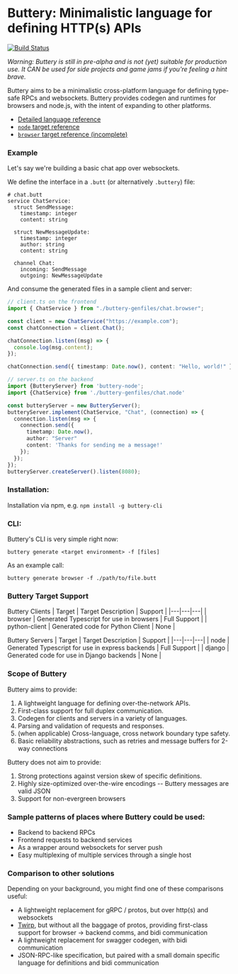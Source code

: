 # Buttery: Minimalistic language for defining HTTP(s) APIs

[![Build Status](https://travis-ci.com/evinism/buttery.svg?branch=master)](https://travis-ci.com/evinism/buttery)

_Warning: Buttery is still in pre-alpha and is not (yet) suitable for production use. It CAN be used for side projects and game jams if you're feeling a hint brave._

Buttery aims to be a minimalistic cross-platform language for defining type-safe RPCs and websockets. Buttery provides codegen and runtimes for browsers and node.js, with the intent of expanding to other platforms.

- [Detailed language reference](docs/language-reference.md)
- [`node` target reference](docs/buttery-node.md)
- [`browser` target reference (incomplete)](docs/buttery-browser.md)

### Example

Let's say we're building a basic chat app over websockets.

We define the interface in a `.butt` (or alternatively `.buttery`) file:

```
# chat.butt
service ChatService:
  struct SendMessage:
    timestamp: integer
    content: string

  struct NewMessageUpdate:
    timestamp: integer
    author: string
    content: string

  channel Chat:
    incoming: SendMessage
    outgoing: NewMessageUpdate
```

And consume the generated files in a sample client and server:

```ts
// client.ts on the frontend
import { ChatService } from "./buttery-genfiles/chat.browser";

const client = new ChatService("https://example.com");
const chatConnection = client.Chat();

chatConnection.listen((msg) => {
  console.log(msg.content);
});

chatConnection.send({ timestamp: Date.now(), content: "Hello, world!" });
```

```ts
// server.ts on the backend
import {ButteryServer} from 'buttery-node';
import {ChatService} from './buttery-genfiles/chat.node'

const butteryServer = new ButteryServer();
butteryServer.implement(ChatService, "Chat", (connection) => {
  connection.listen(msg => {
    connection.send({
      timetamp: Date.now(),
      author: "Server"
      content: 'Thanks for sending me a message!'
    });
  });
});
butteryServer.createServer().listen(8080);

```

### Installation:

Installation via npm, e.g. `npm install -g buttery-cli`

### CLI:

Buttery's CLI is very simple right now:

`buttery generate <target environment> -f [files]`

As an example call:

`buttery generate browser -f ./path/to/file.butt`

### Buttery Target Support

Buttery Clients
| Target | Target Description | Support |
|---|---|---|
| browser | Generated Typescript for use in browsers | Full Support |
| python-client | Generated code for Python Client | None |

Buttery Servers
| Target | Target Description | Support |
|---|---|---|
| node | Generated Typescript for use in express backends | Full Support |
| django | Generated code for use in Django backends | None |

### Scope of Buttery

Buttery aims to provide:

1. A lightweight language for defining over-the-network APIs.
2. First-class support for full duplex communication.
3. Codegen for clients and servers in a variety of languages.
4. Parsing and validation of requests and responses.
5. (when applicable) Cross-language, cross network boundary type safety.
6. Basic reliability abstractions, such as retries and message buffers for 2-way
   connections

Buttery does not aim to provide:

1. Strong protections against version skew of specific definitions.
2. Highly size-optimized over-the-wire encodings -- Buttery messages are valid JSON
3. Support for non-evergreen browsers

### Sample patterns of places where Buttery could be used:

- Backend to backend RPCs
- Frontend requests to backend services
- As a wrapper around websockets for server push
- Easy multiplexing of multiple services through a single host

### Comparison to other solutions

Depending on your background, you might find one of these comparisons useful:

- A lightweight replacement for gRPC / protos, but over http(s) and websockets
- [Twirp](https://github.com/twitchtv/twirp), but without all the baggage of protos, providing first-class support for browser -> backend comms, and bidi communication
- A lightweight replacement for swagger codegen, with bidi communication
- JSON-RPC-like specification, but paired with a small domain specific language for definitions and bidi communication

